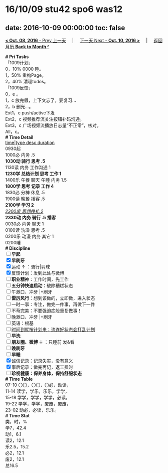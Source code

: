 # 16/10/09 stu42 spo6 was12

date: 2016-10-09 00:00:00
toc: false
---
[**< Oct. 08, 2016** - Prev 上一天](/lifelogs/2016/10/d08.html) &nbsp; &nbsp; | &nbsp; &nbsp; [下一天 Next - **Oct. 10, 2016 >**](/lifelogs/2016/10/d10.html) &nbsp; &nbsp; |  &nbsp; &nbsp; [返回月历 **Back to Month ^**](/lifelogs/2016/10/index.html)
<br/><div><b># Pri Tasks</b></div><div>「1009计划」</div><div>0，10% 0000 睡。</div><div>1，50% 重构Page。</div><div>2，40% 清理todos。</div><div>「1009反馈」</div><div>0，e 。</div><div>1，c 放完假，上下文忘了，要复习…</div><div>2，b 删光…。</div><div>Ext1，c push/active下发</div><div>Ext2，c 视频推荐流关注按钮补码沟通。</div><div>Ext3，c 广场视频流播放日志量“不正常”，核对。</div><div>All，c。</div><div><b># Time Detail</b></div><div><u>time|type desc duration</u></div><div>0930起</div><div>1000必 内务 .5</div><div><b>1030动 骑行 思考 .5</b></div><div>1130读 内务 工作沟通 1</div><div><b>1230学 总结计划 思考 工作 1</b></div><div>1400乐 午餐 聊天 午睡 内务 1.5</div><div><b>1800学 思考 记录 工作 4</b></div><div>1830必 分神 休息 .5</div><div>1900读 晚餐 播客 .5</div><div><b>2100学 学习 2</b></div><div><u><i>2300废 思想挣扎 2</i></u></div><div><b>2330动 内务 骑行 .5</b> <b>播客</b></div><div>0030必 内务 聊天 1</div><div>0100读 洗澡 思考 .5</div><div>0200乐 动漫 内务 其它 1</div><div>0200睡</div><div><b># Discipline</b></div><div><b><input type="checkbox"/></b><b>早起</b></div><div><input checked="true" type="checkbox"/><b>早刷牙</b></div><div><input checked="true" type="checkbox"/>运动 ↑ ：骑行|羽球</div><div><input checked="true" type="checkbox"/>反馈计划：发到此处与微博</div><div><input type="checkbox"/><b>职业精神</b>：工作时间，先工作</div><div><input type="checkbox"/><b>五分钟快速启动</b>：破除糟糕状态</div><div><input type="checkbox"/>午漱口、冲牙 |+刷牙</div><div><input type="checkbox"/><b>雷厉风行</b>：想到该做的，立即做，进入状态</div><div><input type="checkbox"/>一时一事：专注，做完一件事，再做下一件</div><div><input type="checkbox"/>不苛完美：不要强迫症般重复做事！</div><div><input type="checkbox"/>晚漱口、冲牙 |+刷牙</div><div><input type="checkbox"/>英语：根基</div><div><u><input type="checkbox"/></u><u>时间到就按计划来；流连好状态会打乱计划</u></div><div><input type="checkbox"/><b>早洗</b></div><div><b><input type="checkbox"/></b><b>朋友圈、微博</b> ↓ ：只睡前 发&amp;看</div><div><b><input type="checkbox"/></b><b>晚刷牙</b></div><div><input type="checkbox"/><b>早睡</b></div><div><input checked="true" type="checkbox"/>诚信记录：记录失实，没有意义</div><div><input checked="true" type="checkbox"/>事后记录：做完再记，返工费时</div><div><b><input type="checkbox"/></b><b>珍视健康：保养身体，保持舒服状态</b></div><div><b># Time Table</b></div><div>07-10 〇〇，〇〇，〇必，动读，</div><div>11-14 读学，学乐，乐乐，学学，</div><div>15-18 学学，学学，学学，必读，</div><div>19-22 学学，学学，废废，废废，</div><div>23-02 动必，必读，乐乐。</div><div><b># Time Stat</b></div><div>类，时，%</div><div>学7，42.4</div><div>动1，6.1</div><div>读2，12.1</div><div>乐2.5，15.2</div><div>必2，12.1</div><div>废2，12.1</div><div>总16.5</div>
